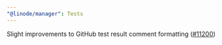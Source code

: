 ```yaml
---
"@linode/manager": Tests
---
```


Slight improvements to GitHub test result comment formatting ([#11200](https://github.com/linode/manager/pull/11200))
